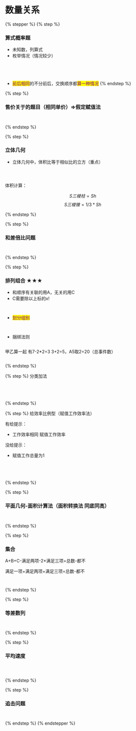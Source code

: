 # 数量关系



{% stepper %}
{% step %}
### 算式概率题

* 未知数，列算式
* 枚举情况（情况较少）

<figure><img src="../../.gitbook/assets/image (14).png" alt=""><figcaption></figcaption></figure>

<figure><img src="../../.gitbook/assets/image (15).png" alt=""><figcaption></figcaption></figure>

<figure><img src="../../.gitbook/assets/image (4).png" alt=""><figcaption></figcaption></figure>

<figure><img src="../../.gitbook/assets/image (1) (1).png" alt=""><figcaption></figcaption></figure>

* <mark style="color:purple;">前后相同</mark>的不分前后，交换顺序都<mark style="color:purple;">算一种情况</mark>
{% endstep %}

{% step %}
### 售价关于的题目（相同单价）=>假定赋值法

<figure><img src="../../.gitbook/assets/image (16).png" alt=""><figcaption></figcaption></figure>

<figure><img src="../../.gitbook/assets/image (18).png" alt=""><figcaption></figcaption></figure>
{% endstep %}

{% step %}
### 立体几何

* 立体几何中，体积比等于相似比的立方（重点）

<figure><img src="../../.gitbook/assets/image (19).png" alt=""><figcaption></figcaption></figure>

<figure><img src="../../.gitbook/assets/image (20).png" alt=""><figcaption></figcaption></figure>

<figure><img src="../../.gitbook/assets/image (25).png" alt=""><figcaption></figcaption></figure>

体积计算：

$$S三棱柱=Sh$$      $$S三棱锥=1/3*Sh$$


{% endstep %}

{% step %}
### 和差倍比问题

<figure><img src="../../.gitbook/assets/image (3) (1).png" alt=""><figcaption></figcaption></figure>

<figure><img src="../../.gitbook/assets/image (1) (1) (1) (1) (1) (1).png" alt=""><figcaption></figcaption></figure>
{% endstep %}

{% step %}
### 排列组合 ★★★

* 和顺序有关联的用A，无关的用C
* C需要除以上标的x!

<figure><img src="../../.gitbook/assets/image (2) (1) (1) (1) (1).png" alt=""><figcaption></figcaption></figure>

<figure><img src="../../.gitbook/assets/image (21).png" alt=""><figcaption></figcaption></figure>

* <mark style="color:purple;">划分组别</mark>

<figure><img src="../../.gitbook/assets/image (2) (1) (1).png" alt=""><figcaption></figcaption></figure>

<figure><img src="../../.gitbook/assets/image (24).png" alt=""><figcaption></figcaption></figure>

* 捆绑法则

<figure><img src="../../.gitbook/assets/image (31).png" alt=""><figcaption></figcaption></figure>

甲乙算一起 有7-2\*2=3  3+2=5，A5取2=20（总事件数）

<figure><img src="../../.gitbook/assets/image (32).png" alt=""><figcaption></figcaption></figure>
{% endstep %}

{% step %}
分类加法

<figure><img src="../../.gitbook/assets/image (22).png" alt=""><figcaption></figcaption></figure>

<figure><img src="../../.gitbook/assets/image (23).png" alt=""><figcaption></figcaption></figure>

<figure><img src="../../.gitbook/assets/image (2).png" alt=""><figcaption></figcaption></figure>

<figure><img src="../../.gitbook/assets/image (3).png" alt=""><figcaption></figcaption></figure>
{% endstep %}

{% step %}
给效率比例型（赋值工作效率法）

有给提示：

* 工作效率相同 赋值工作效率

没给提示：

* 赋值工作总量为1

<figure><img src="../../.gitbook/assets/image (1) (1) (1) (1).png" alt=""><figcaption></figcaption></figure>

<figure><img src="../../.gitbook/assets/image (2) (1) (1) (1).png" alt=""><figcaption></figcaption></figure>

<figure><img src="../../.gitbook/assets/image (26).png" alt=""><figcaption></figcaption></figure>

<figure><img src="../../.gitbook/assets/image (28).png" alt=""><figcaption></figcaption></figure>
{% endstep %}

{% step %}
### 平面几何-面积计算法（面积转换法 同底同高）

<figure><img src="../../.gitbook/assets/image (2) (1).png" alt=""><figcaption></figcaption></figure>

<figure><img src="../../.gitbook/assets/image (1) (1) (1).png" alt=""><figcaption></figcaption></figure>
{% endstep %}

{% step %}
### 集合

A+B+C-满足两项-2×满足三项=总数-都不

满足一项+满足两项+满足三项=总数-都不

<figure><img src="../../.gitbook/assets/image (29).png" alt=""><figcaption></figcaption></figure>

<figure><img src="../../.gitbook/assets/image (30).png" alt=""><figcaption></figcaption></figure>
{% endstep %}

{% step %}
### 等差数列

<figure><img src="../../.gitbook/assets/image (33).png" alt=""><figcaption></figcaption></figure>

<figure><img src="../../.gitbook/assets/image (34).png" alt=""><figcaption></figcaption></figure>
{% endstep %}

{% step %}
### 平均速度

<figure><img src="../../.gitbook/assets/image (35).png" alt=""><figcaption></figcaption></figure>

<figure><img src="../../.gitbook/assets/image (36).png" alt=""><figcaption></figcaption></figure>

<figure><img src="../../.gitbook/assets/image (37).png" alt=""><figcaption></figcaption></figure>
{% endstep %}

{% step %}
### 追击问题

<figure><img src="../../.gitbook/assets/image.png" alt=""><figcaption></figcaption></figure>

<figure><img src="../../.gitbook/assets/image (1).png" alt=""><figcaption></figcaption></figure>
{% endstep %}
{% endstepper %}





